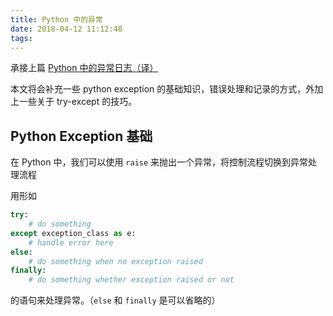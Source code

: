 ```yaml
---
title: Python 中的异常
date: 2018-04-12 11:12:48
tags:
---
```


承接上篇 [Python 中的异常日志（译）](/exceptional-logging-of-exceptions-in-python)

本文将会补充一些 python exception 的基础知识，错误处理和记录的方式，外加上一些关于 try-except 的技巧。

## Python Exception 基础

在 Python 中，我们可以使用 `raise` 来抛出一个异常，将控制流程切换到异常处理流程

用形如

```python
try:
    # do something
except exception_class as e:
    # handle error here
else:
    # do something when no exception raised
finally:
    # do something whether exception raised or not
```

的语句来处理异常。（`else` 和 `finally` 是可以省略的）

